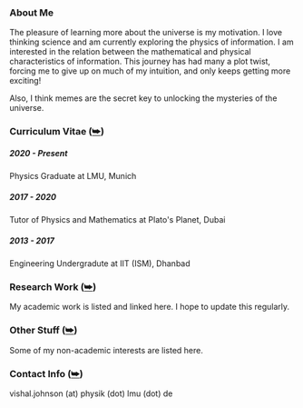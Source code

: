 ### About Me
The pleasure of learning more about the universe is my motivation. I love thinking science and am currently exploring the physics of information. I am interested in the relation between the mathematical and physical characteristics of information. This journey has had many a plot twist, forcing me to give up on much of my intuition, and only keeps getting more exciting!

Also, I think memes are the secret key to unlocking the mysteries of the universe.

### Curriculum Vitae ([⮩](curriculum-vitae.md))
##### 2020 - Present
Physics Graduate at LMU, Munich

##### 2017 - 2020
Tutor of Physics and Mathematics at Plato's Planet, Dubai

##### 2013 - 2017
Engineering Undergradute at IIT (ISM), Dhanbad

### Research Work ([⮩](research-work.md))
My academic work is listed and linked here. I hope to update this regularly.

### Other Stuff ([⮩](other-stuff.md))
Some of my non-academic interests are listed here.

### Contact Info ([⮩](contact.md))
vishal.johnson (at) physik (dot) lmu (dot) de
